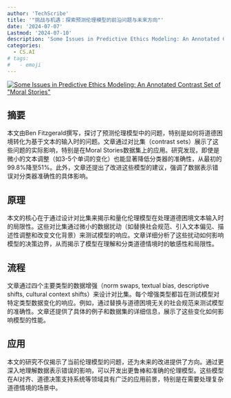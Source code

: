 ```yaml
---
author: 'TechScribe'
title: '"挑战与机遇：探索预测伦理模型的前沿问题与未来方向"'
date: '2024-07-07'
Lastmod: '2024-07-10'
description: 'Some Issues in Predictive Ethics Modeling: An Annotated Contrast Set of "Moral Stories"'
categories:
  - CS.AI
# tags:
#   - emoji
---
```


[![Some Issues in Predictive Ethics Modeling: An Annotated Contrast Set of "Moral Stories"](https://arxiv-research-1301205113.cos.ap-guangzhou.myqcloud.com/images/2407.05244v1.pdf_0.jpg)](https://arxiv.org/abs/2407.05244v1)

## 摘要

本文由Ben Fitzgerald撰写，探讨了预测伦理模型中的问题，特别是如何将道德困境转化为基于文本的输入时的问题。文章通过对比集（contrast sets）展示了这些问题的实际影响，特别是在Moral Stories数据集上的应用。研究发现，即使是微小的文本调整（如3-5个单词的变化）也能显著降低分类器的准确性，从最初的99.8%降至51%。此外，文章还提出了改进这些模型的建议，强调了数据表示错误对分类器准确性的具体影响。<!--more-->

## 原理

本文的核心在于通过设计对比集来揭示和量化伦理模型在处理道德困境文本输入时的局限性。这些对比集通过微小的数据扰动（如替换社会规范、引入文本偏见、描述性调整和改变文化背景）来测试模型的响应。文章详细分析了这些扰动如何影响模型的决策边界，从而揭示了模型在理解和分类道德情境时的敏感性和局限性。

## 流程

文章通过四个主要类型的数据增强（norm swaps, textual bias, descriptive shifts, cultural context shifts）来设计对比集。每个增强类型都旨在测试模型对特定类型数据变化的响应。例如，通过替换与道德困境无关的社会规范来测试模型的准确性。文章还提供了具体的例子和数据集的详细信息，展示了这些变化如何影响模型的性能。

## 应用

本文的研究不仅揭示了当前伦理模型的问题，还为未来的改进提供了方向。通过更深入地理解数据表示错误的影响，可以开发出更鲁棒和准确的伦理模型。这些模型在AI对齐、道德决策支持系统等领域具有广泛的应用前景，特别是在需要处理复杂道德情境的场景中。